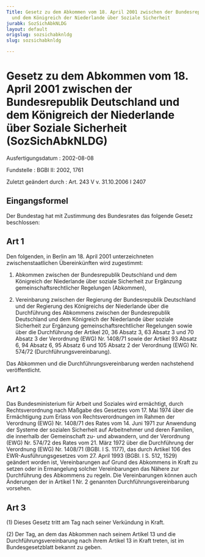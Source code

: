 ```yaml
---
Title: Gesetz zu dem Abkommen vom 18. April 2001 zwischen der Bundesrepublik Deutschland
  und dem Königreich der Niederlande über Soziale Sicherheit
jurabk: SozSichAbkNLDG
layout: default
origslug: sozsichabknldg
slug: sozsichabknldg

---
```


# Gesetz zu dem Abkommen vom 18. April 2001 zwischen der Bundesrepublik Deutschland und dem Königreich der Niederlande über Soziale Sicherheit (SozSichAbkNLDG)

Ausfertigungsdatum
:   2002-08-08

Fundstelle
:   BGBl II: 2002, 1761

Zuletzt geändert durch
:   Art. 243 V v. 31.10.2006 I 2407


## Eingangsformel

Der Bundestag hat mit Zustimmung des Bundesrates das folgende Gesetz
beschlossen:


## Art 1

Den folgenden, in Berlin am 18. April 2001 unterzeichneten
zwischenstaatlichen Übereinkünften wird zugestimmt:

1.  Abkommen zwischen der Bundesrepublik Deutschland und dem Königreich
    der Niederlande über soziale Sicherheit zur Ergänzung
    gemeinschaftsrechtlicher Regelungen (Abkommen),


2.  Vereinbarung zwischen der Regierung der Bundesrepublik Deutschland und
    der Regierung des Königreichs der Niederlande über die Durchführung
    des Abkommens zwischen der Bundesrepublik Deutschland und dem
    Königreich der Niederlande über soziale Sicherheit zur Ergänzung
    gemeinschaftsrechtlicher Regelungen sowie über die Durchführung der
    Artikel 20, 36 Absatz 3, 63 Absatz 3 und 70 Absatz 3 der Verordnung
    (EWG) Nr. 1408/71 sowie der Artikel 93 Absatz 6, 94 Absatz 6, 95
    Absatz 6 und 105 Absatz 2 der Verordnung (EWG) Nr. 574/72
    (Durchführungsvereinbarung).



Das Abkommen und die Durchführungsvereinbarung werden nachstehend
veröffentlicht.


## Art 2

Das Bundesministerium für Arbeit und Soziales wird ermächtigt, durch
Rechtsverordnung nach Maßgabe des Gesetzes vom 17. Mai 1974 über die
Ermächtigung zum Erlass von Rechtsverordnungen im Rahmen der
Verordnung (EWG) Nr. 1408/71 des Rates vom 14. Juni 1971 zur Anwendung
der Systeme der sozialen Sicherheit auf Arbeitnehmer und deren
Familien, die innerhalb der Gemeinschaft zu- und abwandern, und der
Verordnung (EWG) Nr. 574/72 des Rates vom 21. März 1972 über die
Durchführung der Verordnung (EWG) Nr. 1408/71 (BGBl. I S. 1177), das
durch Artikel 106 des EWR-Ausführungsgesetzes vom 27. April 1993
(BGBl. I S. 512, 1529) geändert worden ist, Vereinbarungen auf Grund
des Abkommens in Kraft zu setzen oder in Ermangelung solcher
Vereinbarungen das Nähere zur Durchführung des Abkommens zu regeln.
Die Vereinbarungen können auch Änderungen der in Artikel 1 Nr. 2
genannten Durchführungsvereinbarung vorsehen.


## Art 3

(1) Dieses Gesetz tritt am Tag nach seiner Verkündung in Kraft.

(2) Der Tag, an dem das Abkommen nach seinem Artikel 13 und die
Durchführungsvereinbarung nach ihrem Artikel 13 in Kraft treten, ist
im Bundesgesetzblatt bekannt zu geben.

